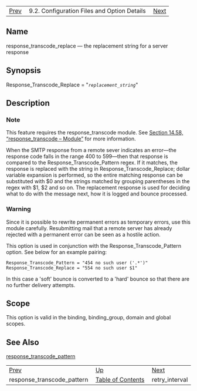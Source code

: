 |     |     |     |
| --- | --- | --- |
| [Prev](conf.ref.response_transcode_pattern)  | 9.2. Configuration Files and Option Details |  [Next](conf.ref.retry_interval.php) |

<a name="conf.ref.response_transcode_replace"></a>
## Name

response_transcode_replace — the replacement string for a server response

## Synopsis

Response_Transcode_Replace = "*`replacement_string`*"

<a name="idp11234880"></a>
## Description

### Note

This feature requires the response_transcode module. See [Section 14.58, “response_transcode – Module”](modules.response_transcode "14.58. response_transcode – Module") for more information.

When the SMTP response from a remote sever indicates an error—the response code falls in the range 400 to 599—then that response is compared to the Response_Transcode_Pattern regex. If it matches, the response is replaced with the string in Response_Transcode_Replace; dollar variable expansion is performed, so the entire matching response can be substituted with $0 and the strings matched by grouping parentheses in the regex with $1, $2 and so on. The replacement response is used for deciding what to do with the message next, how it is logged and bounce processed.

### Warning

Since it is possible to rewrite permanent errors as temporary errors, use this module carefully. Resubmitting mail that a remote server has already rejected with a permanent error can be seen as a hostile action.

This option is used in conjunction with the Response_Transcode_Pattern option. See below for an example pairing:

```
Response_Transcode_Pattern = "454 no such user ('.*')"
Response_Transcode_Replace = "554 no such user $1"
```

In this case a 'soft' bounce is converted to a 'hard' bounce so that there are no further delivery attempts.

<a name="idp11241232"></a>
## Scope

This option is valid in the binding, binding_group, domain and global scopes.

<a name="idp11242912"></a>
## See Also

[response_transcode_pattern](conf.ref.response_transcode_pattern "response_transcode_pattern")

|     |     |     |
| --- | --- | --- |
| [Prev](conf.ref.response_transcode_pattern)  | [Up](conf.ref.files.php) |  [Next](conf.ref.retry_interval.php) |
| response_transcode_pattern  | [Table of Contents](index) |  retry_interval |
